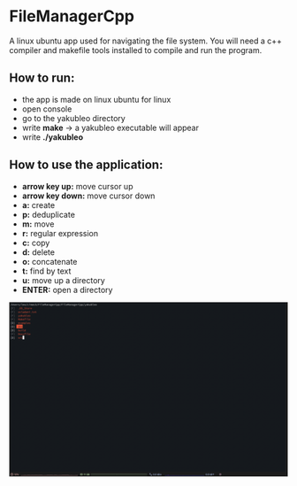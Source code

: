 # FileManagerCpp
A linux ubuntu app used for navigating the file system. You will need a c++ compiler and makefile tools installed to compile and run the program.

## How to run:
  - the app is made on linux ubuntu for linux
  - open console
  - go to the yakubleo directory
  - write **make** -> a yakubleo executable will appear
  - write  **./yakubleo**

## How to use the application:
  - **arrow key up:** move cursor up
  - **arrow key down:** move cursor down
  - **a:** create
  - **p:** deduplicate
  - **m:** move
  - **r:** regular expression
  - **c:** copy
  - **d:** delete
  - **o:** concatenate
  - **t:** find by text
  - **u:** move up a directory
  - **ENTER:** open a directory
    
![My cool logo](/example.png)
